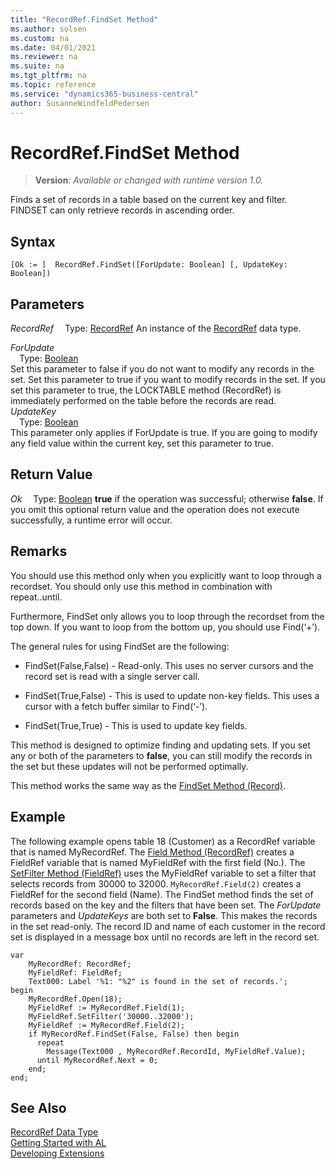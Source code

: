 ```yaml
---
title: "RecordRef.FindSet Method"
ms.author: solsen
ms.custom: na
ms.date: 04/01/2021
ms.reviewer: na
ms.suite: na
ms.tgt_pltfrm: na
ms.topic: reference
ms.service: "dynamics365-business-central"
author: SusanneWindfeldPedersen
---
```

[//]: # (START>DO_NOT_EDIT)
[//]: # (IMPORTANT:Do not edit any of the content between here and the END>DO_NOT_EDIT.)
[//]: # (Any modifications should be made in the .xml files in the ModernDev repo.)
# RecordRef.FindSet Method
> **Version**: _Available or changed with runtime version 1.0._

Finds a set of records in a table based on the current key and filter. FINDSET can only retrieve records in ascending order.


## Syntax
```
[Ok := ]  RecordRef.FindSet([ForUpdate: Boolean] [, UpdateKey: Boolean])
```
## Parameters
*RecordRef*
&emsp;Type: [RecordRef](recordref-data-type.md)
An instance of the [RecordRef](recordref-data-type.md) data type.

*ForUpdate*  
&emsp;Type: [Boolean](../boolean/boolean-data-type.md)  
Set this parameter to false if you do not want to modify any records in the set. Set this parameter to true if you want to modify records in the set. If you set this parameter to true, the LOCKTABLE method (RecordRef) is immediately performed on the table before the records are read.  
*UpdateKey*  
&emsp;Type: [Boolean](../boolean/boolean-data-type.md)  
This parameter only applies if ForUpdate is true. If you are going to modify any field value within the current key, set this parameter to true.  


## Return Value
*Ok*
&emsp;Type: [Boolean](../boolean/boolean-data-type.md)
**true** if the operation was successful; otherwise **false**.   If you omit this optional return value and the operation does not execute successfully, a runtime error will occur.  


[//]: # (IMPORTANT: END>DO_NOT_EDIT)

## Remarks  
 You should use this method only when you explicitly want to loop through a recordset. You should only use this method in combination with repeat..until.  
  
 Furthermore, FindSet only allows you to loop through the recordset from the top down. If you want to loop from the bottom up, you should use Find\(‘+’\).  
  
 The general rules for using FindSet are the following:  
  
-   FindSet\(False,False\) - Read-only. This uses no server cursors and the record set is read with a single server call.  
  
-   FindSet\(True,False\) - This is used to update non-key fields. This uses a cursor with a fetch buffer similar to Find\(‘-’\).  
  
-   FindSet\(True,True\) - This is used to update key fields.  
  
 This method is designed to optimize finding and updating sets. If you set any or both of the parameters to **false**, you can still modify the records in the set but these updates will not be performed optimally.  
  
 This method works the same way as the [FindSet Method \(Record\)](../record/record-findset-method.md).  
  
## Example  
 The following example opens table 18 \(Customer\) as a RecordRef variable that is named MyRecordRef. The [Field Method \(RecordRef\)](recordref-field-method.md) creates a FieldRef variable that is named MyFieldRef with the first field \(No.\). The [SetFilter Method \(FieldRef\)](../fieldref/fieldref-setfilter-method.md) uses the MyFieldRef variable to set a filter that selects records from 30000 to 32000. `MyRecordRef.Field(2)` creates a FieldRef for the second field \(Name\). The FindSet method finds the set of records based on the key and the filters that have been set. The *ForUpdate* parameters and *UpdateKeys* are both set to **False**. This makes the records in the set read-only. The record ID and name of each customer in the record set is displayed in a message box until no records are left in the record set. 
  
```al
var
    MyRecordRef: RecordRef;
    MyFieldRef: FieldRef;
    Text000: Label '%1: "%2" is found in the set of records.';
begin    
    MyRecordRef.Open(18);  
    MyFieldRef := MyRecordRef.Field(1);  
    MyFieldRef.SetFilter('30000..32000');  
    MyFieldRef := MyRecordRef.Field(2);  
    if MyRecordRef.FindSet(False, False) then begin  
      repeat  
        Message(Text000 , MyRecordRef.RecordId, MyFieldRef.Value);  
      until MyRecordRef.Next = 0;  
    end;  
end;
```  

## See Also
[RecordRef Data Type](recordref-data-type.md)  
[Getting Started with AL](../../devenv-get-started.md)  
[Developing Extensions](../../devenv-dev-overview.md)
